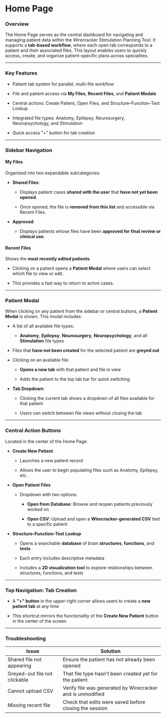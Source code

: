 # **Home Page**

### **Overview**

The Home Page serves as the central dashboard for navigating and managing patient data within the Wirecracker Stimulation Planning Tool. It supports a **tab-based workflow**, where each open tab corresponds to a patient and their associated files. This layout enables users to quickly access, create, and organize patient-specific plans across specialties.

---

### **Key Features**

* Patient tab system for parallel, multi-file workflow

* File and patient access via **My Files**, **Recent Files**, and **Patient Modals**

* Central actions: Create Patient, Open Files, and Structure–Function–Test Lookup

* Integrated file types: Anatomy, Epilepsy, Neurosurgery, Neuropsychology, and Stimulation

* Quick access "+" button for tab creation

---

### **Sidebar Navigation**

#### **My Files**

Organized into two expandable subcategories:

* **Shared Files**:

  * Displays patient cases **shared with the user** that **have not yet been opened**.

  * Once opened, the file is **removed from this list** and accessible via Recent Files.

* **Approved**:

  * Displays patients whose files have been **approved for final review or clinical use**.

#### **Recent Files**

Shows the **most recently edited patients**.

* Clicking on a patient opens a **Patient Modal** where users can select which file to view or edit.

* This provides a fast way to return to active cases.

---

### **Patient Modal**

When clicking on any patient from the sidebar or central buttons, a **Patient Modal** is shown. This modal includes:

* A list of all available file types:

  * **Anatomy**, **Epilepsy**, **Neurosurgery**, **Neuropsychology**, and all **Stimulation** file types

* Files that **have not been created** for the selected patient are **greyed out**

* Clicking on an available file:

  * **Opens a new tab** with that patient and file in view

  * Adds the patient to the top tab bar for quick switching

* **Tab Dropdown**:

  * Clicking the current tab shows a dropdown of all files available for that patient

  * Users can switch between file views without closing the tab

---

### **Central Action Buttons**

Located in the center of the Home Page:

* **Create New Patient**

  * Launches a new patient record

  * Allows the user to begin populating files such as Anatomy, Epilepsy, etc.

* **Open Patient Files**

  * Dropdown with two options:

    * **Open from Database**: Browse and reopen patients previously worked on

    * **Open CSV**: Upload and open a **Wirecracker-generated CSV** tied to a specific patient

* **Structure–Function–Test Lookup**

  * Opens a searchable **database** of brain **structures**, **functions**, and **tests**

  * Each entry includes descriptive metadata

  * Includes a **2D visualization tool** to explore relationships between structures, functions, and tests

---

### **Top Navigation: Tab Creation**

* A **"+" button** in the upper-right corner allows users to create a **new patient tab** at any time

* This shortcut mirrors the functionality of the **Create New Patient** button in the center of the screen

---

### **Troubleshooting**

| Issue | Solution |
| ----- | ----- |
| Shared file not appearing | Ensure the patient has not already been opened |
| Greyed-out file not clickable | That file type hasn't been created yet for the patient |
| Cannot upload CSV | Verify file was generated by Wirecracker and is unmodified |
| Missing recent file | Check that edits were saved before closing the session |
